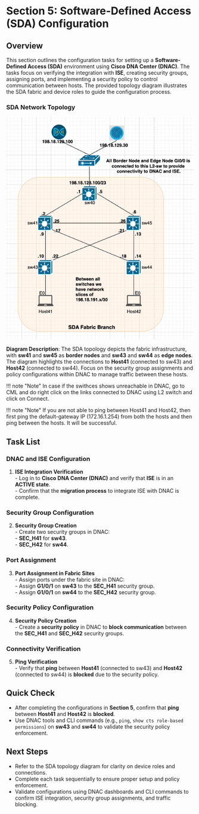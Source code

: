 # Section 5: Software-Defined Access (SDA) Configuration

## Overview

This section outlines the configuration tasks for setting up a **Software-Defined Access (SDA)** environment using **Cisco DNA Center (DNAC)**. The tasks focus on verifying the integration with **ISE**, creating security groups, assigning ports, and implementing a security policy to control communication between hosts. The provided topology diagram illustrates the SDA fabric and device roles to guide the configuration process.

### SDA Network Topology

![SDA Network Topology](image-6.png "Network topology diagram for SDA, showing connections between border nodes (sw41, sw45), edge nodes (sw43, sw44), and hosts")

**Diagram Description**: The SDA topology depicts the fabric infrastructure, with **sw41** and **sw45** as **border nodes** and **sw43** and **sw44** as **edge nodes**. The diagram highlights the connections to **Host41** (connected to sw43) and **Host42** (connected to sw44). Focus on the security group assignments and policy configurations within DNAC to manage traffic between these hosts.

!!! note "Note"
        In case if the swithces shows unreachable in DNAC, go to CML and do right click on the links connected to DNAC using L2 switch and click on Connect.

!!! note "Note"
        If you are not able to ping between Host41 and Host42, then first ping the default-gateway IP (172.16.1.254) from both the hosts and then ping between the hosts. It will be successful.


## Task List

### DNAC and ISE Configuration

1. **ISE Integration Verification**  
        - Log in to **Cisco DNA Center (DNAC)** and verify that **ISE** is in an **ACTIVE state**.  
        - Confirm that the **migration process** to integrate ISE with DNAC is complete.

### Security Group Configuration

2. **Security Group Creation**  
        - Create two security groups in DNAC:  
            - **SEC_H41** for **sw43**.  
            - **SEC_H42** for **sw44**.

### Port Assignment

3. **Port Assignment in Fabric Sites**  
        - Assign ports under the fabric site in DNAC:  
            - Assign **G1/0/1** on **sw43** to the **SEC_H41** security group.  
            - Assign **G1/0/1** on **sw44** to the **SEC_H42** security group.

### Security Policy Configuration

4. **Security Policy Creation**  
        - Create a **security policy** in DNAC to **block communication** between the **SEC_H41** and **SEC_H42** security groups.

### Connectivity Verification

5. **Ping Verification**  
        - Verify that **ping** between **Host41** (connected to sw43) and **Host42** (connected to sw44) is **blocked** due to the security policy.

## Quick Check

- After completing the configurations in **Section 5**, confirm that **ping** between **Host41** and **Host42** is **blocked**.  
- Use DNAC tools and CLI commands (e.g., `ping`, `show cts role-based permissions`) on **sw43** and **sw44** to validate the security policy enforcement.

## Next Steps

- Refer to the SDA topology diagram for clarity on device roles and connections.  
- Complete each task sequentially to ensure proper setup and policy enforcement.  
- Validate configurations using DNAC dashboards and CLI commands to confirm ISE integration, security group assignments, and traffic blocking.